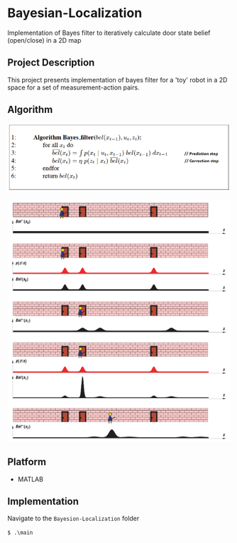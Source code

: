 # Bayesian-Localization
Implementation of Bayes filter to iteratively calculate door state belief (open/close) in a 2D map

## Project Description
This project presents implementation of bayes filter for a 'toy' robot in a 2D space for a set of measurement-action pairs.


## Algorithm

<p align="center">
  <img src="/img/bf_bayes_filter.png" />
</p>

<p align="center">
  <img src="/img/bayesian_door_img.PNG" />
</p>

## Platform
* MATLAB

## Implementation
 
Navigate to the ```Bayesion-Localization``` folder

```$ .\main ```  

